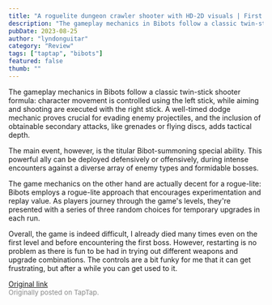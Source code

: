 ```yaml
---
title: "A roguelite dungeon crawler shooter with HD-2D visuals | First Impressions - Bibots"
description: "The gameplay mechanics in Bibots follow a classic twin-stick shooter formula: character movement is controlled using the left stick, while aiming and shooting are executed with the right stick. A well-timed dodge mechanic proves crucial for evading enemy projectiles, and the inclusion of obtainable secondary attacks, like grenades or flying discs, adds tactical depth."
pubDate: 2023-08-25
author: "lyndonguitar"
category: "Review"
tags: ["taptap", "bibots"]
featured: false
thumb: ""
---
```


The gameplay mechanics in Bibots follow a classic twin-stick shooter formula: character movement is controlled using the left stick, while aiming and shooting are executed with the right stick. A well-timed dodge mechanic proves crucial for evading enemy projectiles, and the inclusion of obtainable secondary attacks, like grenades or flying discs, adds tactical depth.

The main event, however, is the titular Bibot-summoning special ability. This powerful ally can be deployed defensively or offensively, during intense encounters against a diverse array of enemy types and formidable bosses.

The game mechanics on the other hand are actually decent for a rogue-lite: Bibots employs a rogue-lite approach that encourages experimentation and replay value. As players journey through the game's levels, they're presented with a series of three random choices for temporary upgrades in each run.

Overall, the game is indeed difficult, I already died many times even on the first level and before encountering the first boss. However, restarting is no problem as there is fun to be had in trying out different weapons and upgrade combinations. The controls are a bit funky for me that it can get frustrating, but after a while you can get used to it.

[Original link](https://www.taptap.io/post/6195060)<br><span style="font-size: 0.95em; color: #888;">Originally posted on TapTap.</span>
